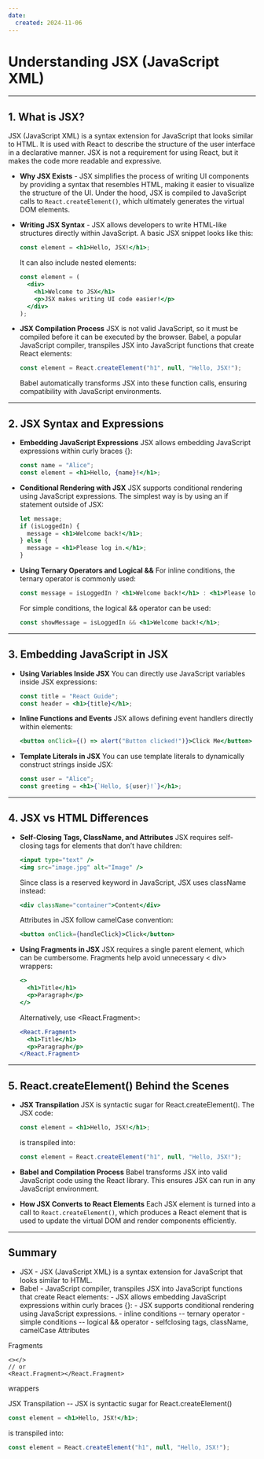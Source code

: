 ```yaml
---
date: 
  created: 2024-11-06
---
```



# Understanding JSX (JavaScript XML)

<!-- - **What is JSX?**
  - Why JSX Exists
  - Writing JSX Syntax
  - JSX Compilation Process
- **JSX Syntax and Expressions**
  - Embedding JavaScript Expressions
  - Conditional Rendering with JSX
  - Using Ternary Operators and Logical &&
- **Embedding JavaScript in JSX**
  - Using Variables Inside JSX
  - Inline Functions and Events
  - Template Literals in JSX
- **JSX vs HTML Differences**
  - Self-Closing Tags, ClassName, and Attributes
  - Using Fragments in JSX
- **React.createElement() Behind the Scenes**
  - JSX Transpilation
  - Babel and Compilation Process
  - How JSX Converts to React Elements -->

---

## **1. What is JSX?**

JSX (JavaScript XML) is a syntax extension for JavaScript that looks similar to HTML. It is used with React to describe the structure of the user interface in a declarative manner. JSX is not a requirement for using React, but it makes the code more readable and expressive.

- **Why JSX Exists**
      - JSX simplifies the process of writing UI components by providing a syntax that resembles HTML, making it easier to visualize the structure of the UI. Under the hood, JSX is compiled to JavaScript calls to `React.createElement()`, which ultimately generates the virtual DOM elements.

- **Writing JSX Syntax**
      - JSX allows developers to write HTML-like structures directly within JavaScript.
    A basic JSX snippet looks like this:

    ```jsx
    const element = <h1>Hello, JSX!</h1>;
    ```

    It can also include nested elements:

    ```jsx title="nested elements" linenums="1" hl_lines="2-5"
    const element = (
      <div>
        <h1>Welcome to JSX</h1>
        <p>JSX makes writing UI code easier!</p>
      </div>
    );
    ```

- **JSX Compilation Process**
    JSX is not valid JavaScript, so it must be compiled before it can be executed by the browser. Babel, a popular JavaScript compiler, transpiles JSX into JavaScript functions that create React elements:

    ```jsx
    const element = React.createElement("h1", null, "Hello, JSX!");
    ```

    Babel automatically transforms JSX into these function calls, ensuring compatibility with JavaScript environments.

---

## **2. JSX Syntax and Expressions**

- **Embedding JavaScript Expressions**
    JSX allows embedding JavaScript expressions within curly braces {}:

    ```jsx
    const name = "Alice";
    const element = <h1>Hello, {name}!</h1>;
    ```

- **Conditional Rendering with JSX**
    JSX supports conditional rendering using JavaScript expressions. The simplest way is by using an if statement outside of JSX:

    ```jsx
    let message;
    if (isLoggedIn) {
      message = <h1>Welcome back!</h1>;
    } else {
      message = <h1>Please log in.</h1>;
    }
    ```

- **Using Ternary Operators and Logical &&**
    For inline conditions, the ternary operator is commonly used:

    ```jsx
    const message = isLoggedIn ? <h1>Welcome back!</h1> : <h1>Please log in.</h1>;
    ```

    For simple conditions, the logical && operator can be used:

    ```jsx
    const showMessage = isLoggedIn && <h1>Welcome back!</h1>;
    ```

---

## **3. Embedding JavaScript in JSX**

- **Using Variables Inside JSX**
    You can directly use JavaScript variables inside JSX expressions:

    ```jsx
    const title = "React Guide";
    const header = <h1>{title}</h1>;
    ```

- **Inline Functions and Events**
    JSX allows defining event handlers directly within elements:

    ```jsx
    <button onClick={() => alert("Button clicked!")}>Click Me</button>
    ```

- **Template Literals in JSX**
    You can use template literals to dynamically construct strings inside JSX:

    ```jsx
    const user = "Alice";
    const greeting = <h1>{`Hello, ${user}!`}</h1>;
    ```

---

## **4. JSX vs HTML Differences**

- **Self-Closing Tags, ClassName, and Attributes**
    JSX requires self-closing tags for elements that don’t have children:

    ```jsx
    <input type="text" />
    <img src="image.jpg" alt="Image" />
    ```

    Since class is a reserved keyword in JavaScript, JSX uses className instead:

    ```jsx
    <div className="container">Content</div>
    ```

    Attributes in JSX follow camelCase convention:

    ```jsx
    <button onClick={handleClick}>Click</button>
    ```

- **Using Fragments in JSX**
    JSX requires a single parent element, which can be cumbersome. Fragments help avoid unnecessary < div> wrappers:

    ```jsx
    <>
      <h1>Title</h1>
      <p>Paragraph</p>
    </>
    ```

    Alternatively, use <React.Fragment>:

    ```jsx
    <React.Fragment>
      <h1>Title</h1>
      <p>Paragraph</p>
    </React.Fragment>
    ```

---

## **5. React.createElement() Behind the Scenes**

- **JSX Transpilation**
    JSX is syntactic sugar for React.createElement(). The JSX code:

    ```jsx
    const element = <h1>Hello, JSX!</h1>;
    ```

    is transpiled into:

    ```jsx
    const element = React.createElement("h1", null, "Hello, JSX!");
    ```

- **Babel and Compilation Process**
    Babel transforms JSX into valid JavaScript code using the React library. This ensures JSX can run in any JavaScript environment.

- **How JSX Converts to React Elements**
    Each JSX element is turned into a call to `React.createElement()`, which produces a React element that is used to update the virtual DOM and render components efficiently.

---

## **Summary**

- JSX - JSX (JavaScript XML) is a syntax extension for JavaScript that looks similar to HTML.
- Babel - JavaScript compiler, transpiles JSX into JavaScript functions that create React elements:
      - JSX allows embedding JavaScript expressions within curly braces {}:
      - JSX supports conditional rendering using JavaScript expressions.
      - inline conditions -- ternary operator
      - simple conditions -- logical && operator
      - selfclosing tags, className, camelCase Attributes

Fragments

```react
<></>
// or 
<React.Fragment></React.Fragment>
```

wrappers

JSX Transpilation -- JSX is syntactic sugar for React.createElement()

  ```jsx
  const element = <h1>Hello, JSX!</h1>;
  ```

is transpiled into:

  ```jsx
  const element = React.createElement("h1", null, "Hello, JSX!");
  ```
